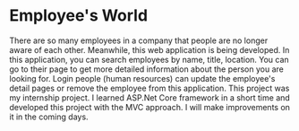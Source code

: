 # Employee's World

There are so many employees in a company that people are no longer aware of each other. Meanwhile, this web application is being developed. In this application, you can search employees by name, title, location. You can go to their page to get more detailed information about the person you are looking for. Login people (human resources) can update the employee's detail pages or remove the employee from this application. This project was my internship project. I learned ASP.Net Core framework in a short time and developed this project with the MVC approach. I will make improvements on it in the coming days.
